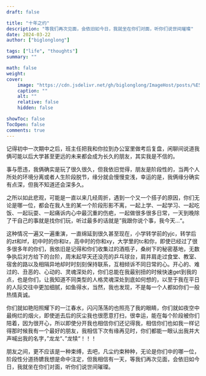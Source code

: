 ```yaml
---
draft: false

title: "十年之约"
description: "等我们再次见面，会依旧如今日，我就坐在你们对面，听你们说世间璀璨"
date: 2024-03-22
author: ["biglonglong"]

tags: ["life", "thoughts"]
summary: ""

math: false
weight:
cover:
    image: "https://cdn.jsdelivr.net/gh/biglonglong/ImageHost/posts/%E5%8D%81%E5%B9%B4%E4%B9%8B%E7%BA%A6%EF%BC%8C%E5%92%8C%E6%9C%8B%E5%8F%8B%E7%9A%84%E4%B8%80%E4%BA%9B%E6%97%A5%E5%B8%B8%EF%BC%8C%E6%9C%89%E6%84%9F.jpg"
    caption: ""
    alt: ""
    relative: false
    hidden: false

showToc: false
TocOpen: false
comments: true
---
```


记得初中一次期中之后，班主任把我和你拉到办公室里做考后复盘，闲聊间说道我俩可能以后大学甚至更远的未来都会成为长久的朋友，其实我是不信的。

事与愿违，我俩确实是玩了很久很久，但我依旧觉得，朋友是阶段性的，当两个人所处的环境分离或者人生阶段脱节，缘分就会慢慢变浅，幸运的是，我俩缘分确实有点深，但我不知道还会深多久。

之所以如此悲观，可能是一直以来几经周折，遇到一个又一个搭子的原因，你们无论是哪一位，都会在我人生的某一个阶段形影不离，一起上学、一起学习、一起吃饭、一起玩耍、一起痛诉内心中最沉重的伤疤，一起做很多很多日常，一天到晚除了干自己的事就是找你们玩，听过最多的话就是”我跟你说个事，我今天…“。

这种情况一遍又一遍重演，一直绵延到很久甚至现在，小学转学前的yjc，转学后的zt和ltf，初中时的你和lz，高中时的你和xy，大学里的tc和你，即使已经过了很多很多年的你们，我依旧是记得和你们收集过的酒瓶子，桑树下的秘密基地，无数争执后对方给下的台阶，周末起早天还没亮的乒乓球台，肩并肩走过食堂、教室、宿舍的路以及相隔异地却时时刻刻保持联系，互相倾诉不同日常的心。开心的、难过的、丑恶的、心动的、灵魂深处的，你们总能在我最别扭的时候快速get到我的点，也是你们，让我知道不同类型的人格灵魂深处到底如何想的，以至于我在平日的人际交往中更加细腻，如鱼得水，当然，我也发现，不是每一个人都如你们一般热情真诚。

你们就如艳阳照耀下的一江春水，闪闪荡荡的也照亮了我的眼睛，你们就如夜空中最绚烂的烟火，即使逝去后的灰尘我也很愿意打扫，很幸运，能在每个阶段被你们陪着，因为很开心，所以即使分开我也相信你们还记得我，相信你们也如我一样记得那时候我有一个最好的朋友，我相信下次有缘再见时，你们都能一眼认出我并大声喊出我的名字，”龙龙“、”龙犊“！！！

朋友之间，更不应该是一种束缚，去吧，凡尘约束种种，无论是你们中的哪一位，阶段性分道扬镳我想是命中注定，但我相信有一天，等我们再次见面，会依旧如今日，我就坐在你们对面，听你们说世间璀璨。